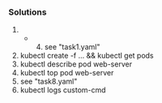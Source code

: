 ### Solutions
1. - 4. see "task1.yaml"
5. kubectl create -f ... && kubectl get pods
6. kubectl describe pod web-server
7. kubectl top pod web-server
8. see "task8.yaml"
9. kubectl logs custom-cmd